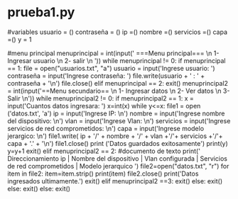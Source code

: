 # prueba1.py

#variables
usuario = ()
contraseña = ()
ip =()
nombre =()
servicios =()
capa =()
y = 1


#menu principal
menuprincipal = int(input(' ===Menu principal===  \n 1- Ingresar usuario  \n 2- salir \n '))
while menuprincipal != 0:
    if menuprincipal == 1:
        file = open("usuarios.txt", "a")
        usuario = input('Ingrese usuario: ')
        contraseña = input('Ingrese contraseña: ')
        file.write(usuario + ' : ' + contraseña + '\n')
        file.close()
    elif menuprincipal == 2:
        exit()
    menuprincipal2 = int(input('==Menu secundario==  \n 1- Ingresar datos \n 2- Ver datos \n 3- Salir \n'))
    while menuprincipal2 != 0:
        if menuprincipal2 == 1:
            x = input('Cuantos datos ingresara: ')
            x=int(x)
            while y<=x:
                file1 = open ('datos.txt', 'a')
                ip = input('Ingrese IP: \n')
                nombre = input('Ingrese nombre del dispositivo: \n')
                vlan = input('Ingrese Vlan: \n')
                servicios = input('Ingrese servicios de red comprometidos: \n')
                capa = input('Ingrese modelo jerargico: \n')
                file1.write( ip + '/' + nombre + '/' + vlan +'/'+ servicios +'/'+ capa + '.' + '\n')
                file1.close()
                print ('Datos guardados exitosamente')
                print(y)
                y=y+1
            exit()
        elif menuprincipal2 == 2:
        #documento de texto
            print(' Direccionamiento ip | Nombre del dispositivo | Vlan configurada | Servicios de red comprometidos | Modelo jerarquico ')
            file2=open("datos.txt", "r")
            for item in file2:
                item=item.strip()
                print(item)
            file2.close()
            print('Datos ingresados ultimamente.')
            exit()
        elif menuprincipal2 ==3:
            exit()
        else:
            exit()
    else:
        exit()
else:
    exit()            
